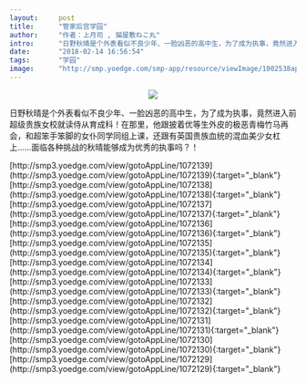 ```yaml
---
layout:     post
title:      "管家后宫学园"
author:     "作者：上月司 , 猫屋敷ねこ丸"
intro:      "日野秋晴是个外表看似不良少年、一脸凶恶的高中生，为了成为执事，竟然进入前超级贵族女校就读侍从育成科！在那里，他跟披着优等生外皮的极恶青梅竹马再会，和超笨手笨脚的女仆同学同组上课，还跟有英国贵族血统的混血美少女杠上……面临各种挑战的秋晴能够成为优秀的执事吗？！"
date:       "2018-02-14 16:56:54"
tags:       "学园"
image:      "http://smp.yoedge.com/smp-app/resource/viewImage/1002538appline.png"
---
```

<div style="text-align: center">
<p><img src="http://smp.yoedge.com/smp-app/resource/viewImage/1002538appline.png"/></p>
</div>
<p class="post-meta">
<span>日野秋晴是个外表看似不良少年、一脸凶恶的高中生，为了成为执事，竟然进入前超级贵族女校就读侍从育成科！在那里，他跟披着优等生外皮的极恶青梅竹马再会，和超笨手笨脚的女仆同学同组上课，还跟有英国贵族血统的混血美少女杠上……面临各种挑战的秋晴能够成为优秀的执事吗？！</span>
</p>
[http://smp3.yoedge.com/view/gotoAppLine/1072139](http://smp3.yoedge.com/view/gotoAppLine/1072139){:target="_blank"}
[http://smp3.yoedge.com/view/gotoAppLine/1072138](http://smp3.yoedge.com/view/gotoAppLine/1072138){:target="_blank"}
[http://smp3.yoedge.com/view/gotoAppLine/1072137](http://smp3.yoedge.com/view/gotoAppLine/1072137){:target="_blank"}
[http://smp3.yoedge.com/view/gotoAppLine/1072136](http://smp3.yoedge.com/view/gotoAppLine/1072136){:target="_blank"}
[http://smp3.yoedge.com/view/gotoAppLine/1072135](http://smp3.yoedge.com/view/gotoAppLine/1072135){:target="_blank"}
[http://smp3.yoedge.com/view/gotoAppLine/1072134](http://smp3.yoedge.com/view/gotoAppLine/1072134){:target="_blank"}
[http://smp3.yoedge.com/view/gotoAppLine/1072133](http://smp3.yoedge.com/view/gotoAppLine/1072133){:target="_blank"}
[http://smp3.yoedge.com/view/gotoAppLine/1072132](http://smp3.yoedge.com/view/gotoAppLine/1072132){:target="_blank"}
[http://smp3.yoedge.com/view/gotoAppLine/1072131](http://smp3.yoedge.com/view/gotoAppLine/1072131){:target="_blank"}
[http://smp3.yoedge.com/view/gotoAppLine/1072130](http://smp3.yoedge.com/view/gotoAppLine/1072130){:target="_blank"}
[http://smp3.yoedge.com/view/gotoAppLine/1072129](http://smp3.yoedge.com/view/gotoAppLine/1072129){:target="_blank"}


